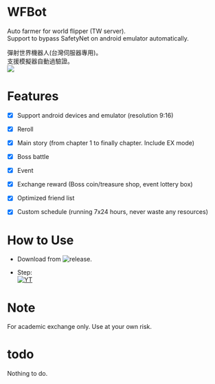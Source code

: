 # WFBot
  Auto farmer for world flipper (TW server).<br>
  Support to bypass SafetyNet on android emulator automatically.<br>
  
  彈射世界機器人(台灣伺服器專用)。<br>
  支援模擬器自動過驗證。<br>
  ![](https://i.imgur.com/biv25F7.png)
  
  
# Features

- [x] Support android devices and emulator (resolution 9:16)
- [x] Reroll
- [x] Main story (from chapter 1 to finally chapter. Include EX mode)
- [x] Boss battle
- [x] Event
- [x] Exchange reward (Boss coin/treasure shop, event lottery box)
- [x] Optimized friend list
- [x] Custom schedule (running 7x24 hours, never waste any resources)


# How to Use
  * Download from ![release](https://tinyurl.com/ycg24zqw).
  
  * Step:<br>
    [![YT](https://img.youtube.com/vi/fUv-UlT5HfU/0.jpg)](https://www.youtube.com/watch?v=fUv-UlT5HfU)<br>
  
# Note
  For academic exchange only. Use at your own risk.<br>
  
# todo
  Nothing to do.
